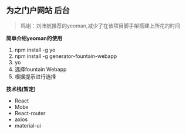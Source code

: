 为之门户网站 后台
---------

> 鸣谢：刘沛航推荐的yeoman,减少了在该项目脚手架搭建上所花的时间

**简单介绍yeoman的使用**

1.  npm install -g yo
2. npm install -g generator-fountain-webapp
3. yo
4. 选择fountain Webapp
5. 根据提示进行选择

**技术栈(暂定)**

- React
- Mobx
- React-router
- axios
- material-ui

